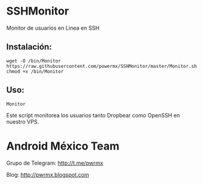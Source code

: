 # SSHMonitor
Monitor de usuarios en Linea en SSH


## Instalación:

```
wget -O /bin/Monitor https://raw.githubusercontent.com/powermx/SSHMonitor/master/Monitor.sh
chmod +x /bin/Monitor
```

## Uso:
```
Monitor
```

Este script monitorea los usuarios tanto Dropbear como OpenSSH en nuestro VPS.

Android México Team
=========

Grupo de Telegram: http://t.me/pwrmx

Blog: http://pwrmx.blogspot.com
